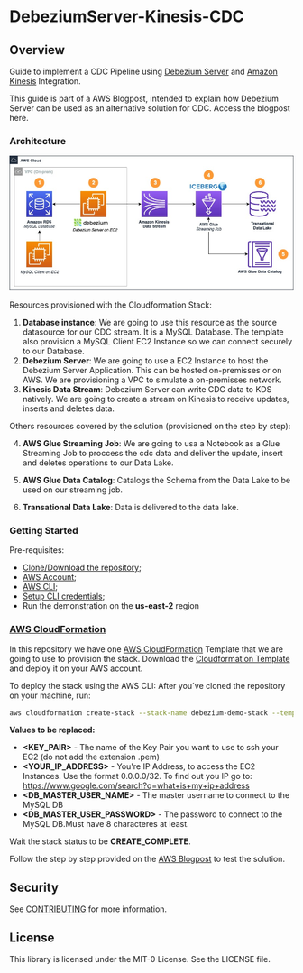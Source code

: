 # DebeziumServer-Kinesis-CDC
## Overview
Guide to implement a CDC Pipeline using [Debezium Server](https://debezium.io/documentation/reference/2.0/operations/debezium-server.html) and [Amazon Kinesis](https://aws.amazon.com/kinesis) Integration.

This guide is part of a AWS Blogpost, intended to explain how Debezium Server can be used as an alternative solution for CDC.
Access the blogpost here. 

### Architecture
<p align="center">
<img src="images/Debezium-demo-architecture.jpg">
</p>

Resources provisioned with the Cloudformation Stack:
1. **Database instance**: We are going to use this resource as the source datasource for our CDC stream. It is a MySQL Database. The template also provision a MySQL Client EC2 Instance so we can connect securely to our Database. 
2. **Debezium Server**: We are going to use a EC2 Instance to host the Debezium Server Application. This can be hosted on-premisses or on AWS. We are provisioning a VPC to simulate a on-premisses network.
3. **Kinesis Data Stream**: Debezium Server can write CDC data to KDS natively. We are going to create a stream on Kinesis to receive updates, inserts and deletes data. 

Others resources covered by the solution (provisioned on the step by step):

4. **AWS Glue Streaming Job**: We are going to usa a Notebook as a Glue Streaming Job to proccess the cdc data and deliver the update, insert and deletes operations to our Data Lake. 

5. **AWS Glue Data Catalog**: Catalogs the Schema from the Data Lake to be used on our streaming job. 

6. **Transational Data Lake**: Data is delivered to the data lake. 

### Getting Started

Pre-requisites:
* [Clone/Download the repository](https://docs.github.com/en/github/creating-cloning-and-archiving-repositories/cloning-a-repository); 
* [AWS Account](https://aws.amazon.com/premiumsupport/knowledge-center/create-and-activate-aws-account/); 
* [AWS CLI](https://docs.aws.amazon.com/cli/latest/userguide/install-cliv2.html); 
* [Setup CLI credentials](https://docs.aws.amazon.com/cli/latest/userguide/cli-configure-quickstart.html#cli-configure-quickstart-config);
* Run the demonstration on the **us-east-2** region 

### [AWS CloudFormation](https://aws.amazon.com/cloudformation/)

In this repository we have one [AWS CloudFormation](https://aws.amazon.com/cloudformation/) Template that we are going to use to provision the stack.
Download the [Cloudformation Template](cloudformation/DebeziumServer-Kinesis-CDC.json) and deploy it on your AWS account.

To deploy the stack using the AWS CLI:
After you´ve cloned the repository on your machine, run: 
``` bash
aws cloudformation create-stack --stack-name debezium-demo-stack --template-body file://cloudformation/DebeziumServer-Kinesis-CDC.json --parameters ParameterKey=KeyPairName,ParameterValue=<KEY_PAIR> ParameterKey=YourIPAddress,ParameterValue=<YOUR_IP_ADDRESS> ParameterKey=DBmasterusername,ParameterValue=<DB_MASTER_USER_NAME> ParameterKey=DBmasteruserpassword,ParameterValue=<DB_MASTER_USER_PASSWORD> --capabilities CAPABILITY_NAMED_IAM
```

**Values to be replaced:**

* **<KEY_PAIR>** - The name of the Key Pair you want to use to ssh your EC2 (do not add the extension .pem)
* **<YOUR_IP_ADDRESS>** - You're IP Address, to access the EC2 Instances. Use the format 0.0.0.0/32. To find out you IP go to: https://www.google.com/search?q=what+is+my+ip+address
* **<DB_MASTER_USER_NAME>** - The master username to connect to the MySQL DB
* **<DB_MASTER_USER_PASSWORD>** - The password to connect to the MySQL DB.Must have 8 characteres at least.

Wait the stack status to be **CREATE_COMPLETE**. 

Follow the step by step provided on the [AWS Blogpost](linkdomeublog) to test the solution. 

## Security

See [CONTRIBUTING](CONTRIBUTING.md#security-issue-notifications) for more information.

## License

This library is licensed under the MIT-0 License. See the LICENSE file.
